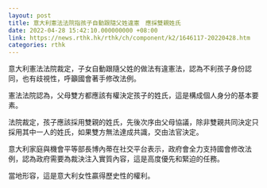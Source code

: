 ```yaml
---
layout: post
title: 意大利憲法法院指孩子自動跟隨父姓違憲　應採雙親姓氏
date: 2022-04-28 15:42:10.000000000 +08:00
link: https://news.rthk.hk/rthk/ch/component/k2/1646117-20220428.htm
categories: rthk
---
```


意大利憲法法院裁定，子女自動跟隨父姓的做法有違憲法，認為不利孩子身份認同，也有歧視性，呼籲國會著手修改法例。

憲法法院認為，父母雙方都應該有權決定孩子的姓氏，這是構成個人身分的基本要素。

法院裁定，孩子應該採用雙親的姓氏，先後次序由父母協議，除非雙親共同決定只採用其中一人的姓氏，如果雙方無法達成共識，交由法官決定。 

意大利家庭與機會平等部長博內蒂在社交平台表示，政府會全力支持國會修改法例，認為政府需要為裁決注入實質內容，這是高度優先和緊迫的任務。

當地形容，這是意大利女性贏得歷史性的權利。
